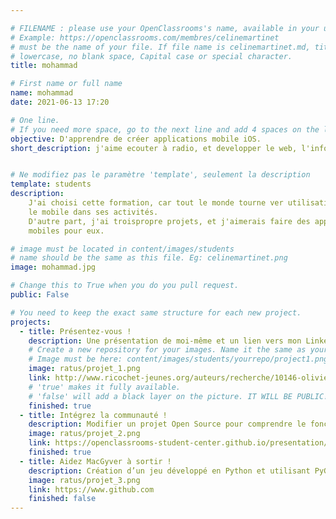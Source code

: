 ```yaml
---

# FILENAME : please use your OpenClassrooms's name, available in your url.
# Example: https://openclassrooms.com/membres/celinemartinet
# must be the name of your file. If file name is celinemartinet.md, title is celinemartinet.
# lowercase, no blank space, Capital case or special character.
title: mohammad

# First name or full name
name: mohammad
date: 2021-06-13 17:20

# One line.
# If you need more space, go to the next line and add 4 spaces on the left, as in 'description'.
objective: D'apprendre de créer applications mobile iOS.
short_description: j'aime ecouter à radio, et developper le web, l'informatique c'est ma passione.


# Ne modifiez pas le paramètre 'template', seulement la description
template: students
description:
    J'ai choisi cette formation, car tout le monde tourne ver utilisation
    le mobile dans ses activités.
    D'autre part, j'ai troispropre projets, et j'aimerais faire des applications
    mobiles pour eux.

# image must be located in content/images/students
# name should be the same as this file. Eg: celinemartinet.png
image: mohammad.jpg

# Change this to True when you do you pull request.
public: False

# You need to keep the exact same structure for each new project.
projects:
  - title: Présentez-vous !
    description: Une présentation de moi-même et un lien vers mon LinkedIn.
    # Create a new repository for your images. Name it the same as your nickname and profile picture.
    # Image must be here: content/images/students/yourrepo/project1.png
    image: ratus/projet_1.png
    link: http://www.ricochet-jeunes.org/auteurs/recherche/10146-olivier-vogel
    # 'true' makes it fully available.
    # 'false' will add a black layer on the picture. IT WILL BE PUBLIC!
    finished: true
  - title: Intégrez la communauté !
    description: Modifier un projet Open Source pour comprendre le fonctionnement de Git, de Github et des pull requests. 
    image: ratus/projet_2.png
    link: https://openclassrooms-student-center.github.io/presentation/students/ratus.html
    finished: true
  - title: Aidez MacGyver à sortir !
    description: Création d’un jeu développé en Python et utilisant PyGame.
    image: ratus/projet_3.png
    link: https://www.github.com
    finished: false
---
```


